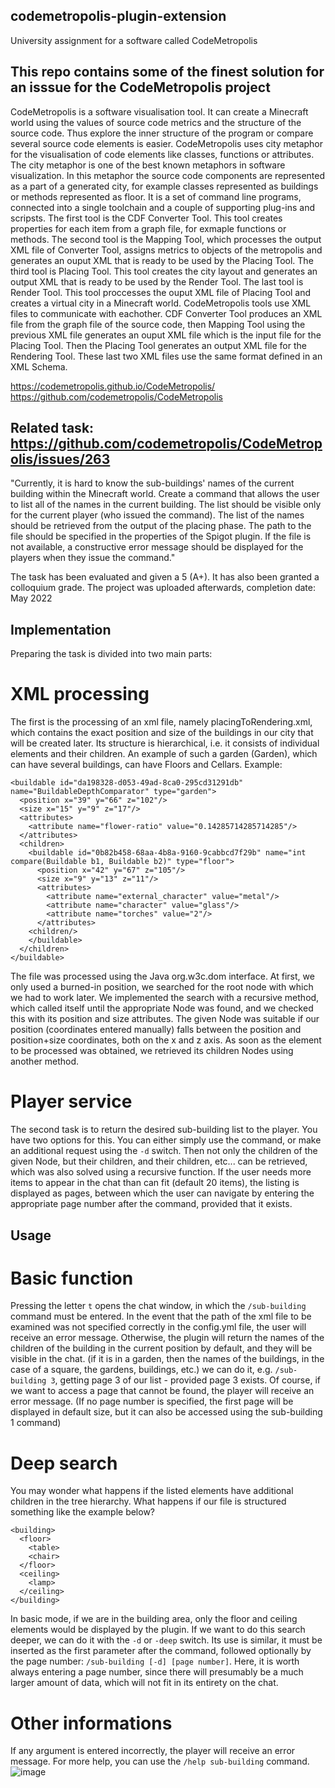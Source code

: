 ## codemetropolis-plugin-extension
University assignment for a software called CodeMetropolis

## This repo contains some of the finest solution for an isssue for the CodeMetropolis project

CodeMetropolis is a software visualisation tool. It can create a Minecraft world using the values of source code metrics and the structure of the source code. Thus explore the inner structure of the program or compare several source code elements is easier. CodeMetropolis uses city metaphor for the visualisation of code elements like classes, functions or attributes. The city metaphor is one of the best known metaphors in software visualization. In this metaphor the source code components are represented as a part of a generated city, for example classes represented as buildings or methods represented as floor.
It is a set of command line programs, connected into a single toolchain and a couple of supporting plug-ins and scripsts. The first tool is the CDF Converter Tool. This tool creates properties for each item from a graph file, for exmaple functions or methods. The second tool is the Mapping Tool, which processes the output XML file of Converter Tool, assigns metrics to objects of the metropolis and generates an ouput XML that is ready to be used by the Placing Tool. The third tool is Placing Tool. This tool creates the city layout and generates an output XML that is ready to be used by the Render Tool. The last tool is Render Tool. This tool proccesses the ouput XML file of Placing Tool and creates a virtual city in a Minecraft world.
CodeMetropolis tools use XML files to communicate with eachother. CDF Converter Tool produces an XML file from the graph file of the source code, then Mapping Tool using the previous XML file generates an ouput XML file which is the input file for the Placing Tool. Then the Placing Tool generates an output XML file for the Rendering Tool. These last two XML files use the same format defined in an XML Schema.

https://codemetropolis.github.io/CodeMetropolis/
https://github.com/codemetropolis/CodeMetropolis

## Related task: https://github.com/codemetropolis/CodeMetropolis/issues/263
"Currently, it is hard to know the sub-buildings' names of the current building within the Minecraft world.
Create a command that allows the user to list all of the names in the current building. The list should be visible only for the current player (who issued the command). The list of the names should be retrieved from the output of the placing phase. The path to the file should be specified in the properties of the Spigot plugin. If the file is not available, a constructive error message should be displayed for the players when they issue the command."

The task has been evaluated and given a 5 (A+). It has also been granted a colloquium grade.
The project was uploaded afterwards, completion date: May 2022

## Implementation

Preparing the task is divided into two main parts:

# XML processing
The first is the processing of an xml file, namely placingToRendering.xml, which contains the exact position and size of the buildings in our city that will be created later. Its structure is hierarchical, i.e. it consists of individual elements and their children. An example of such a garden (Garden), which can have several buildings, can have Floors and Cellars.
Example:
```
<buildable id="da198328-d053-49ad-8ca0-295cd31291db" name="BuildableDepthComparator" type="garden">
  <position x="39" y="66" z="102"/>
  <size x="15" y="9" z="17"/>
  <attributes>
    <attribute name="flower-ratio" value="0.14285714285714285"/>
  </attributes>
  <children>
    <buildable id="0b82b458-68aa-4b8a-9160-9cabbcd7f29b" name="int compare(Buildable b1, Buildable b2)" type="floor">
      <position x="42" y="67" z="105"/>
      <size x="9" y="13" z="11"/>
      <attributes>
        <attribute name="external_character" value="metal"/>
        <attribute name="character" value="glass"/>
        <attribute name="torches" value="2"/>
      </attributes>
    <children/>
    </buildable>
  </children>
</buildable>
```
The file was processed using the Java org.w3c.dom interface. At first, we only used a burned-in position, we searched for the root node with which we had to work later. We implemented the search with a recursive method, which called itself until the appropriate Node was found, and we checked this with its position and size attributes. The given Node was suitable if our position (coordinates entered manually) falls between the position and position+size coordinates, both on the x and z axis. As soon as the element to be processed was obtained, we retrieved its children Nodes using another method.

# Player service
The second task is to return the desired sub-building list to the player. You have two options for this. You can either simply use the command, or make an additional request using the `-d` switch. Then not only the children of the given Node, but their children, and their children, etc... can be retrieved, which was also solved using a recursive function. If the user needs more items to appear in the chat than can fit (default 20 items), the listing is displayed as pages, between which the user can navigate by entering the appropriate page number after the command, provided that it exists.

## Usage

# Basic function
Pressing the letter `t` opens the chat window, in which the `/sub-building` command must be entered. In the event that the path of the xml file to be examined was not specified correctly in the config.yml file, the user will receive an error message. Otherwise, the plugin will return the names of the children of the building in the current position by default, and they will be visible in the chat. (if it is in a garden, then the names of the buildings, in the case of a square, the gardens, buildings, etc.) we can do it, e.g. `/sub-building 3`, getting page 3 of our list - provided page 3 exists. Of course, if we want to access a page that cannot be found, the player will receive an error message. (If no page number is specified, the first page will be displayed in default size, but it can also be accessed using the sub-building 1 command)

# Deep search
You may wonder what happens if the listed elements have additional children in the tree hierarchy. What happens if our file is structured something like the example below?
```
<building>
  <floor>
    <table>
    <chair>
  </floor>
  <ceiling>
    <lamp>
  </ceiling>
</building>
```
In basic mode, if we are in the building area, only the floor and ceiling elements would be displayed by the plugin. If we want to do this search deeper, we can do it with the `-d` or `-deep` switch. Its use is similar, it must be inserted as the first parameter after the command, followed optionally by the page number: `/sub-building [-d] [page number]`. Here, it is worth always entering a page number, since there will presumably be a much larger amount of data, which will not fit in its entirety on the chat.

# Other informations
If any argument is entered incorrectly, the player will receive an error message. For more help, you can use the `/help sub-building` command.
![image](https://github.com/davsza/codemetropolis-plugin-extension/assets/74209747/2f8156e0-fbfa-4ea6-b647-ca475961f7f1)
